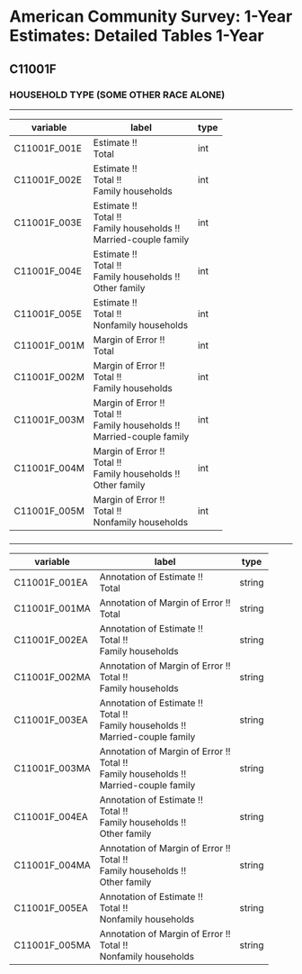 # American Community Survey: 1-Year Estimates: Detailed Tables 1-Year

## C11001F

### HOUSEHOLD TYPE (SOME OTHER RACE ALONE)

___

| variable | label | type |
| ----- | ----- | ----- |
| C11001F_001E | Estimate !!<br>Total | int |
| C11001F_002E | Estimate !!<br>Total !!<br>Family households | int |
| C11001F_003E | Estimate !!<br>Total !!<br>Family households !!<br>Married-couple family | int |
| C11001F_004E | Estimate !!<br>Total !!<br>Family households !!<br>Other family | int |
| C11001F_005E | Estimate !!<br>Total !!<br>Nonfamily households | int |
| C11001F_001M | Margin of Error !!<br>Total | int |
| C11001F_002M | Margin of Error !!<br>Total !!<br>Family households | int |
| C11001F_003M | Margin of Error !!<br>Total !!<br>Family households !!<br>Married-couple family | int |
| C11001F_004M | Margin of Error !!<br>Total !!<br>Family households !!<br>Other family | int |
| C11001F_005M | Margin of Error !!<br>Total !!<br>Nonfamily households | int |
### 

___

| variable | label | type |
| ----- | ----- | ----- |
| C11001F_001EA | Annotation of Estimate !!<br>Total | string |
| C11001F_001MA | Annotation of Margin of Error !!<br>Total | string |
| C11001F_002EA | Annotation of Estimate !!<br>Total !!<br>Family households | string |
| C11001F_002MA | Annotation of Margin of Error !!<br>Total !!<br>Family households | string |
| C11001F_003EA | Annotation of Estimate !!<br>Total !!<br>Family households !!<br>Married-couple family | string |
| C11001F_003MA | Annotation of Margin of Error !!<br>Total !!<br>Family households !!<br>Married-couple family | string |
| C11001F_004EA | Annotation of Estimate !!<br>Total !!<br>Family households !!<br>Other family | string |
| C11001F_004MA | Annotation of Margin of Error !!<br>Total !!<br>Family households !!<br>Other family | string |
| C11001F_005EA | Annotation of Estimate !!<br>Total !!<br>Nonfamily households | string |
| C11001F_005MA | Annotation of Margin of Error !!<br>Total !!<br>Nonfamily households | string |

